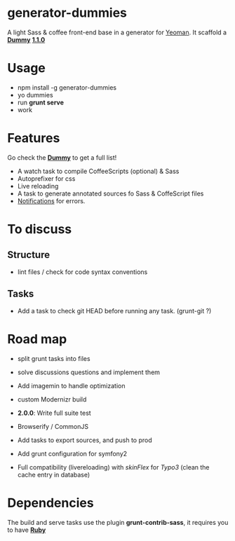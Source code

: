 # generator-dummies

A light Sass &amp; coffee front-end base in a generator for [Yeoman](http://yeoman.io).
It scaffold a **[Dummy](https://github.com/Inouit/dummy)** **[1.1.0](https://github.com/Inouit/dummy/tree/1.1.0)**

# Usage

- npm install -g generator-dummies
- yo dummies
- run **grunt serve**
- work


# Features

Go check the **[Dummy](https://github.com/Inouit/dummy)** to get a full list!


- A watch task to compile CoffeeScripts (optional) & Sass
- Autoprefixer for css
- Live reloading
- A task to generate annotated sources fo Sass & CoffeScript files
- [Notifications](https://github.com/dylang/grunt-notify#grunt-notify-) for errors.


# To discuss

## Structure

- lint files / check for code syntax conventions

## Tasks

- Add a task to check git HEAD before running any task. (grunt-git ?)


# Road map

- split grunt tasks into files
- solve discussions questions and implement them
- Add imagemin to handle optimization
- custom Modernizr build


- **2.0.0**: Write full suite test

- Browserify / CommonJS
- Add tasks to export sources, and push to prod
- Add grunt configuration for symfony2
- Full compatibility (livereloading) with *skinFlex* for *Typo3* (clean the cache entry in database)

# Dependencies

The build and serve tasks use the plugin **grunt-contrib-sass**, it requires you to have **[Ruby](https://www.ruby-lang.org/)**

